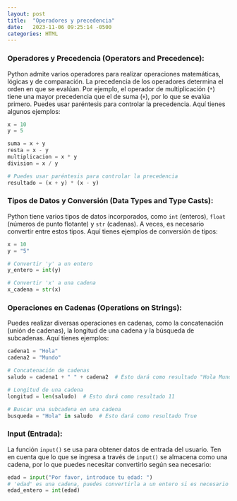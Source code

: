 ```yaml
---
layout: post
title:  "Operadores y precedencia"
date:   2023-11-06 09:25:14 -0500
categories: HTML
---
```


### Operadores y Precedencia (Operators and Precedence):
Python admite varios operadores para realizar operaciones matemáticas, lógicas y de comparación. La precedencia de los operadores determina el orden en que se evalúan. Por ejemplo, el operador de multiplicación (`*`) tiene una mayor precedencia que el de suma (`+`), por lo que se evalúa primero. Puedes usar paréntesis para controlar la precedencia. Aquí tienes algunos ejemplos:

```python
x = 10
y = 5

suma = x + y
resta = x - y
multiplicacion = x * y
division = x / y

# Puedes usar paréntesis para controlar la precedencia
resultado = (x + y) * (x - y)
```

### Tipos de Datos y Conversión (Data Types and Type Casts):
Python tiene varios tipos de datos incorporados, como `int` (enteros), `float` (números de punto flotante) y `str` (cadenas). A veces, es necesario convertir entre estos tipos. Aquí tienes ejemplos de conversión de tipos:

```python
x = 10
y = "5"

# Convertir 'y' a un entero
y_entero = int(y)

# Convertir 'x' a una cadena
x_cadena = str(x)
```

### Operaciones en Cadenas (Operations on Strings):
Puedes realizar diversas operaciones en cadenas, como la concatenación (unión de cadenas), la longitud de una cadena y la búsqueda de subcadenas. Aquí tienes ejemplos:

```python
cadena1 = "Hola"
cadena2 = "Mundo"

# Concatenación de cadenas
saludo = cadena1 + " " + cadena2  # Esto dará como resultado "Hola Mundo"

# Longitud de una cadena
longitud = len(saludo)  # Esto dará como resultado 11

# Buscar una subcadena en una cadena
busqueda = "Hola" in saludo  # Esto dará como resultado True
```

### Input (Entrada):
La función `input()` se usa para obtener datos de entrada del usuario. Ten en cuenta que lo que se ingresa a través de `input()` se almacena como una cadena, por lo que puedes necesitar convertirlo según sea necesario:

```python
edad = input("Por favor, introduce tu edad: ")
# 'edad' es una cadena, puedes convertirla a un entero si es necesario
edad_entero = int(edad)
```
